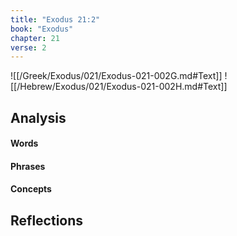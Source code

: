 ```yaml
---
title: "Exodus 21:2"
book: "Exodus"
chapter: 21
verse: 2
---
```

![[/Greek/Exodus/021/Exodus-021-002G.md#Text]]
![[/Hebrew/Exodus/021/Exodus-021-002H.md#Text]]

## Analysis

#### Words

#### Phrases

#### Concepts

## Reflections
